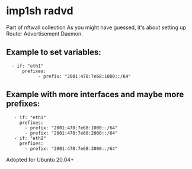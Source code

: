 # imp1sh radvd
Part of nftwall collection
As you might have guessed, it's about setting up Router Advertisement Daemon.

## Example to set variables:
```radvd_ifs:
  - if: "eth1"
      prefixes:
            - prefix: "2001:470:7e68:1000::/64"
```
## Example with more interfaces and maybe more prefixes:
```radvd_ifs:
   - if: "eth1"
     prefixes:
       - prefix: "2001:470:7e68:1000::/64"
       - prefix: "2001:470:7e68:2000::/64"
   - if: "eth2"
     prefixes:
       - prefix: "2001:470:7e68:3000::/64"
```
Adopted for Ubuntu 20.04+